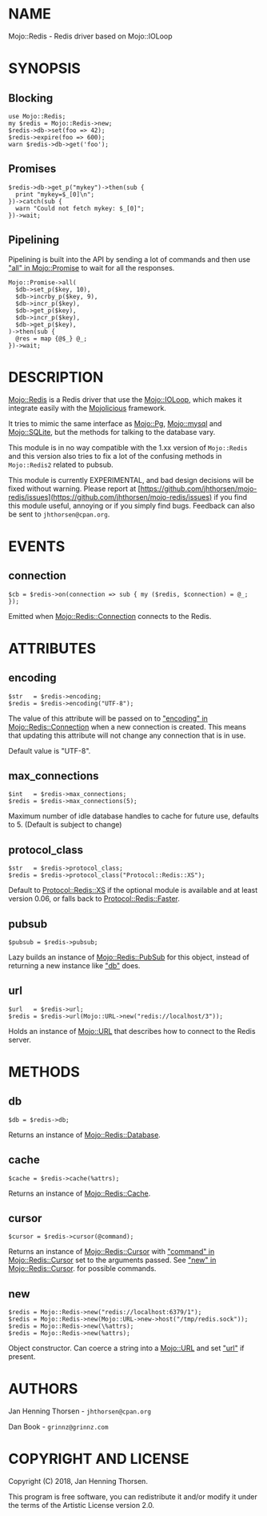 # NAME

Mojo::Redis - Redis driver based on Mojo::IOLoop

# SYNOPSIS

## Blocking

    use Mojo::Redis;
    my $redis = Mojo::Redis->new;
    $redis->db->set(foo => 42);
    $redis->expire(foo => 600);
    warn $redis->db->get('foo');

## Promises

    $redis->db->get_p("mykey")->then(sub {
      print "mykey=$_[0]\n";
    })->catch(sub {
      warn "Could not fetch mykey: $_[0]";
    })->wait;

## Pipelining

Pipelining is built into the API by sending a lot of commands and then use
["all" in Mojo::Promise](https://metacpan.org/pod/Mojo%3A%3APromise#all) to wait for all the responses.

    Mojo::Promise->all(
      $db->set_p($key, 10),
      $db->incrby_p($key, 9),
      $db->incr_p($key),
      $db->get_p($key),
      $db->incr_p($key),
      $db->get_p($key),
    )->then(sub {
      @res = map {@$_} @_;
    })->wait;

# DESCRIPTION

[Mojo::Redis](https://metacpan.org/pod/Mojo%3A%3ARedis) is a Redis driver that use the [Mojo::IOLoop](https://metacpan.org/pod/Mojo%3A%3AIOLoop), which makes it
integrate easily with the [Mojolicious](https://metacpan.org/pod/Mojolicious) framework.

It tries to mimic the same interface as [Mojo::Pg](https://metacpan.org/pod/Mojo%3A%3APg), [Mojo::mysql](https://metacpan.org/pod/Mojo%3A%3Amysql) and
[Mojo::SQLite](https://metacpan.org/pod/Mojo%3A%3ASQLite), but the methods for talking to the database vary.

This module is in no way compatible with the 1.xx version of `Mojo::Redis`
and this version also tries to fix a lot of the confusing methods in
`Mojo::Redis2` related to pubsub.

This module is currently EXPERIMENTAL, and bad design decisions will be fixed
without warning. Please report at
[https://github.com/jhthorsen/mojo-redis/issues](https://github.com/jhthorsen/mojo-redis/issues) if you find this module
useful, annoying or if you simply find bugs. Feedback can also be sent to
`jhthorsen@cpan.org`.

# EVENTS

## connection

    $cb = $redis->on(connection => sub { my ($redis, $connection) = @_; });

Emitted when [Mojo::Redis::Connection](https://metacpan.org/pod/Mojo%3A%3ARedis%3A%3AConnection) connects to the Redis.

# ATTRIBUTES

## encoding

    $str   = $redis->encoding;
    $redis = $redis->encoding("UTF-8");

The value of this attribute will be passed on to
["encoding" in Mojo::Redis::Connection](https://metacpan.org/pod/Mojo%3A%3ARedis%3A%3AConnection#encoding) when a new connection is created. This
means that updating this attribute will not change any connection that is
in use.

Default value is "UTF-8".

## max\_connections

    $int   = $redis->max_connections;
    $redis = $redis->max_connections(5);

Maximum number of idle database handles to cache for future use, defaults to
5\. (Default is subject to change)

## protocol\_class

    $str   = $redis->protocol_class;
    $redis = $redis->protocol_class("Protocol::Redis::XS");

Default to [Protocol::Redis::XS](https://metacpan.org/pod/Protocol%3A%3ARedis%3A%3AXS) if the optional module is available and at
least version 0.06, or falls back to [Protocol::Redis::Faster](https://metacpan.org/pod/Protocol%3A%3ARedis%3A%3AFaster).

## pubsub

    $pubsub = $redis->pubsub;

Lazy builds an instance of [Mojo::Redis::PubSub](https://metacpan.org/pod/Mojo%3A%3ARedis%3A%3APubSub) for this object, instead of
returning a new instance like ["db"](#db) does.

## url

    $url   = $redis->url;
    $redis = $redis->url(Mojo::URL->new("redis://localhost/3"));

Holds an instance of [Mojo::URL](https://metacpan.org/pod/Mojo%3A%3AURL) that describes how to connect to the Redis server.

# METHODS

## db

    $db = $redis->db;

Returns an instance of [Mojo::Redis::Database](https://metacpan.org/pod/Mojo%3A%3ARedis%3A%3ADatabase).

## cache

    $cache = $redis->cache(%attrs);

Returns an instance of [Mojo::Redis::Cache](https://metacpan.org/pod/Mojo%3A%3ARedis%3A%3ACache).

## cursor

    $cursor = $redis->cursor(@command);

Returns an instance of [Mojo::Redis::Cursor](https://metacpan.org/pod/Mojo%3A%3ARedis%3A%3ACursor) with
["command" in Mojo::Redis::Cursor](https://metacpan.org/pod/Mojo%3A%3ARedis%3A%3ACursor#command) set to the arguments passed. See
["new" in Mojo::Redis::Cursor](https://metacpan.org/pod/Mojo%3A%3ARedis%3A%3ACursor#new). for possible commands.

## new

    $redis = Mojo::Redis->new("redis://localhost:6379/1");
    $redis = Mojo::Redis->new(Mojo::URL->new->host("/tmp/redis.sock"));
    $redis = Mojo::Redis->new(\%attrs);
    $redis = Mojo::Redis->new(%attrs);

Object constructor. Can coerce a string into a [Mojo::URL](https://metacpan.org/pod/Mojo%3A%3AURL) and set ["url"](#url)
if present.

# AUTHORS

Jan Henning Thorsen - `jhthorsen@cpan.org`

Dan Book - `grinnz@grinnz.com`

# COPYRIGHT AND LICENSE

Copyright (C) 2018, Jan Henning Thorsen.

This program is free software, you can redistribute it and/or modify it under
the terms of the Artistic License version 2.0.
